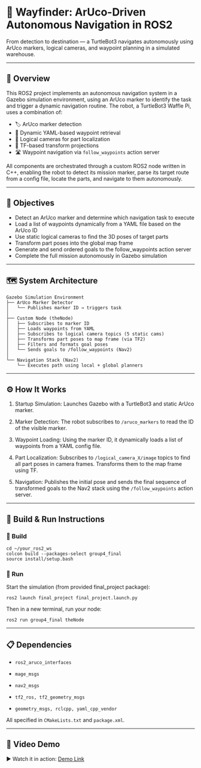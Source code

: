 # 🧭 Wayfinder: ArUco-Driven Autonomous Navigation in ROS2
From detection to destination — a TurtleBot3 navigates autonomously using ArUco markers, logical cameras, and waypoint planning in a simulated warehouse.

---

## 📌 Overview
This ROS2 project implements an autonomous navigation system in a Gazebo simulation environment, using an ArUco marker to identify the task and trigger a dynamic navigation routine. The robot, a TurtleBot3 Waffle Pi, uses a combination of:

* 🏷️ ArUco marker detection
* 🧾 Dynamic YAML-based waypoint retrieval
* 🎥 Logical cameras for part localization
* 📍 TF-based transform projections
* 🛣️ Waypoint navigation via ```follow_waypoints``` action server

All components are orchestrated through a custom ROS2 node written in C++, enabling the robot to detect its mission marker, parse its target route from a config file, locate the parts, and navigate to them autonomously.

---

## 🎯 Objectives
* Detect an ArUco marker and determine which navigation task to execute
* Load a list of waypoints dynamically from a YAML file based on the ArUco ID
* Use static logical cameras to find the 3D poses of target parts
* Transform part poses into the global map frame
* Generate and send ordered goals to the follow_waypoints action server
* Complete the full mission autonomously in Gazebo simulation

---

## 🗺️ System Architecture
```
Gazebo Simulation Environment
├── ArUco Marker Detector
│   └── Publishes marker ID → triggers task
│
├── Custom Node (theNode)
│   ├── Subscribes to marker ID
│   ├── Loads waypoints from YAML
│   ├── Subscribes to logical camera topics (5 static cams)
│   ├── Transforms part poses to map frame (via TF2)
│   ├── Filters and formats goal poses
│   └── Sends goals to /follow_waypoints (Nav2)
│
└── Navigation Stack (Nav2)
    └── Executes path using local + global planners
```

---

## ⚙️ How It Works
1. Startup Simulation:
Launches Gazebo with a TurtleBot3 and static ArUco marker.

2. Marker Detection:
The robot subscribes to ```/aruco_markers``` to read the ID of the visible marker.

3. Waypoint Loading:
Using the marker ID, it dynamically loads a list of waypoints from a YAML config file.

4. Part Localization:
Subscribes to ```/logical_camera_X/image``` topics to find all part poses in camera frames. Transforms them to the map frame using TF.

5. Navigation:
Publishes the initial pose and sends the final sequence of transformed goals to the Nav2 stack using the ```/follow_waypoints``` action server.

---

## 🔧 Build & Run Instructions
### 🔨 Build
```
cd ~/your_ros2_ws
colcon build --packages-select group4_final
source install/setup.bash
```
### 🚀 Run
Start the simulation (from provided final_project package):

```ros2 launch final_project final_project.launch.py```

Then in a new terminal, run your node:

```ros2 run group4_final theNode```

---

## 📋 Dependencies
* ```ros2_aruco_interfaces```

* ```mage_msgs```

- ```nav2_msgs```

* ```tf2_ros, tf2_geometry_msgs```

* ```geometry_msgs, rclcpp, yaml_cpp_vendor```

All specified in ```CMakeLists.txt``` and ```package.xml```.

---

## 🔗 Video Demo
▶️ Watch it in action: [Demo Link]([/guides/content/editing-an-existing-page#modifying-front-matter](https://drive.google.com/file/d/1v56Dp-IDldkRQj9HL9xwYE209jGdJ08N/view?usp=drive_link))


